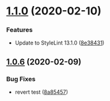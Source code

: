 # [1.1.0](https://github.com/bfmatei/stylelint-config/compare/v1.0.6...v1.1.0) (2020-02-10)


### Features

* Update to StyleLint 13.1.0 ([8e38431](https://github.com/bfmatei/stylelint-config/commit/8e3843103babe92cfd9c58c414f966f4b4d639b0))

## [1.0.6](https://github.com/bfmatei/stylelint-config/compare/v1.0.5...v1.0.6) (2020-02-09)


### Bug Fixes

* revert test ([8a85457](https://github.com/bfmatei/stylelint-config/commit/8a85457226a3e08e48378c0b5515bb5b3419081e))
